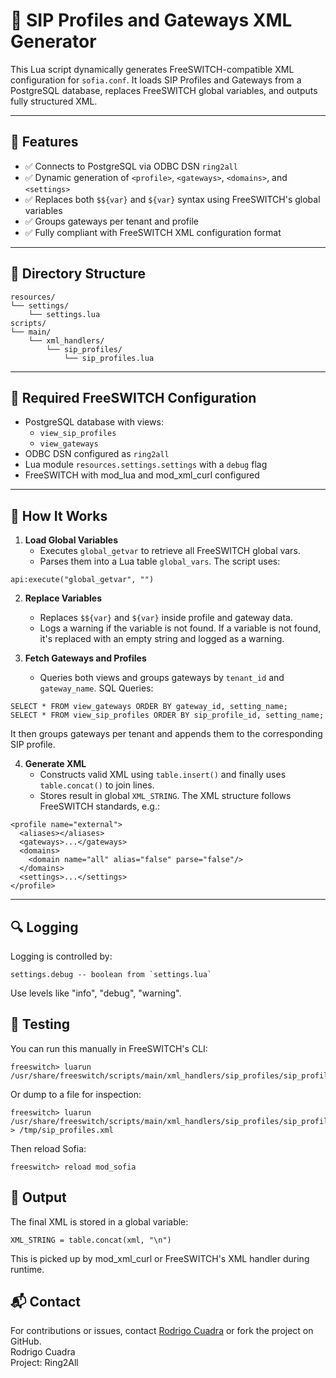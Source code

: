 # 📄 SIP Profiles and Gateways XML Generator

This Lua script dynamically generates FreeSWITCH-compatible XML configuration for `sofia.conf`. It loads SIP Profiles and Gateways from a PostgreSQL database, replaces FreeSWITCH global variables, and outputs fully structured XML.

---

## 🧩 Features

- ✅ Connects to PostgreSQL via ODBC DSN `ring2all`
- ✅ Dynamic generation of `<profile>`, `<gateways>`, `<domains>`, and `<settings>`
- ✅ Replaces both `$${var}` and `${var}` syntax using FreeSWITCH's global variables
- ✅ Groups gateways per tenant and profile
- ✅ Fully compliant with FreeSWITCH XML configuration format

---

## 📁 Directory Structure
``` console
resources/
└── settings/
    └── settings.lua
scripts/
└── main/
    └── xml_handlers/
        └── sip_profiles/
            └── sip_profiles.lua
```
---

## 🔌 Required FreeSWITCH Configuration

- PostgreSQL database with views:
  - `view_sip_profiles`
  - `view_gateways`
- ODBC DSN configured as `ring2all`
- Lua module `resources.settings.settings` with a `debug` flag
- FreeSWITCH with mod_lua and mod_xml_curl configured

---

## 🧠 How It Works

1. **Load Global Variables**
   - Executes `global_getvar` to retrieve all FreeSWITCH global vars.
   - Parses them into a Lua table `global_vars`.
The script uses:
``` console
api:execute("global_getvar", "")
```

2. **Replace Variables**
   - Replaces `$${var}` and `${var}` inside profile and gateway data.
   - Logs a warning if the variable is not found.
If a variable is not found, it's replaced with an empty string and logged as a warning.

3. **Fetch Gateways and Profiles**
   - Queries both views and groups gateways by `tenant_id` and `gateway_name`.
SQL Queries:
``` console
SELECT * FROM view_gateways ORDER BY gateway_id, setting_name;
SELECT * FROM view_sip_profiles ORDER BY sip_profile_id, setting_name;
```
It then groups gateways per tenant and appends them to the corresponding SIP profile.

4. **Generate XML**
   - Constructs valid XML using `table.insert()` and finally uses `table.concat()` to join lines.
   - Stores result in global `XML_STRING`.
The XML structure follows FreeSWITCH standards, e.g.:
``` console
<profile name="external">
  <aliases></aliases>
  <gateways>...</gateways>
  <domains>
    <domain name="all" alias="false" parse="false"/>
  </domains>
  <settings>...</settings>
</profile>
```
---

## 🔍 Logging
Logging is controlled by:
``` console
settings.debug -- boolean from `settings.lua`
```
Use levels like "info", "debug", "warning".

## 🧪 Testing

You can run this manually in FreeSWITCH's CLI:
``` console
freeswitch> luarun /usr/share/freeswitch/scripts/main/xml_handlers/sip_profiles/sip_profiles.lua
```
Or dump to a file for inspection:
``` console
freeswitch> luarun /usr/share/freeswitch/scripts/main/xml_handlers/sip_profiles/sip_profiles.lua > /tmp/sip_profiles.xml
```
Then reload Sofia:
``` console
freeswitch> reload mod_sofia
```

## 🔄 Output
The final XML is stored in a global variable:
``` console
XML_STRING = table.concat(xml, "\n")
```
This is picked up by mod_xml_curl or FreeSWITCH's XML handler during runtime.


## 📬 Contact
For contributions or issues, contact [Rodrigo Cuadra](https://github.com/rodrigocuadra) or fork the project on GitHub.<br>
Rodrigo Cuadra<br>
Project: Ring2All
